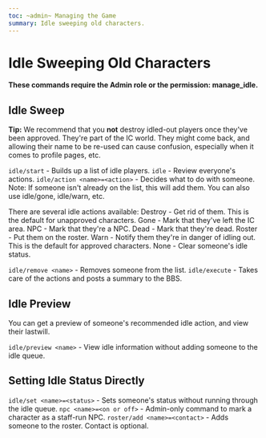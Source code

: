 ```yaml
---
toc: ~admin~ Managing the Game
summary: Idle sweeping old characters.
---
```

# Idle Sweeping Old Characters

**These commands require the Admin role or the permission: manage\_idle.**

## Idle Sweep

**Tip:** We recommend that you **not** destroy idled-out players once they've been approved.  They're part of the IC world.  They might come back, and allowing their name to be re-used can cause confusion, especially when it comes to profile pages, etc.

`idle/start` - Builds up a list of idle players.
`idle` - Review everyone's actions.
`idle/action <name>=<action>` - Decides what to do with someone.
        Note: If someone isn't already on the list, this will add them.
        You can also use idle/gone, idle/warn, etc.

There are several idle actions available:
        Destroy - Get rid of them.  This is the default for unapproved characters.
        Gone - Mark that they've left the IC area.
        NPC - Mark that they're a NPC.
        Dead - Mark that they're dead.
        Roster - Put them on the roster.
        Warn - Notify them they're in danger of idling out.  This is the default for approved characters.
        None - Clear someone's idle status.

`idle/remove <name>` - Removes someone from the list.
`idle/execute` - Takes care of the actions and posts a summary to the BBS.

## Idle Preview

You can get a preview of someone's recommended idle action, and view their lastwill.

`idle/preview <name>` - View idle information without adding someone to the idle queue.
  
## Setting Idle Status Directly

`idle/set <name>=<status>` - Sets someone's status without running through the idle queue.
`npc <name>=<on or off>` - Admin-only command to mark a character as a staff-run NPC.
`roster/add <name>=<contact>` - Adds someone to the roster.  Contact is optional.
